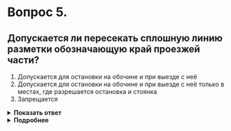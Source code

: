 # Вопрос 5.

## Допускается ли пересекать сплошную линию разметки обозначающую край проезжей части?

1. Допускается для остановки на обочине и при выезде с неё
2. Допускается для остановки на обочине и при выезде с неё только в местах, где разрешается остановка и стоянка
3. Запрещается

<details>
<summary><b>Показать ответ</b></summary>
Правильный ответ: 2
</details>
<details>
<summary><b>Подробнее</b></summary>
Сплошную линию горизонтальной разметки 1.2, обозначающую край проезжей части и располагающуюся справа от водителя, допускается пересекать для остановки транспортного средства на обочине и при выезде с неё только в местах, где соответственно разрешена остановка и стоянка.
(«Горизонтальная разметка»)
</details>